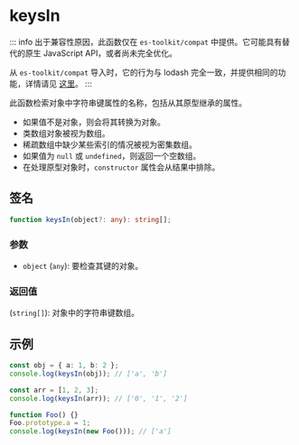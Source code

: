 # keysIn

::: info
出于兼容性原因，此函数仅在 `es-toolkit/compat` 中提供。它可能具有替代的原生 JavaScript API，或者尚未完全优化。

从 `es-toolkit/compat` 导入时，它的行为与 lodash 完全一致，并提供相同的功能，详情请见 [这里](../../../compatibility.md)。
:::

此函数检索对象中字符串键属性的名称，包括从其原型继承的属性。

- 如果值不是对象，则会将其转换为对象。
- 类数组对象被视为数组。
- 稀疏数组中缺少某些索引的情况被视为密集数组。
- 如果值为 `null` 或 `undefined`，则返回一个空数组。
- 在处理原型对象时，`constructor` 属性会从结果中排除。

## 签名

```typescript
function keysIn(object?: any): string[];
```

### 参数

- `object` (`any`): 要检查其键的对象。

### 返回值

(`string[]`): 对象中的字符串键数组。

## 示例

```typescript
const obj = { a: 1, b: 2 };
console.log(keysIn(obj)); // ['a', 'b']

const arr = [1, 2, 3];
console.log(keysIn(arr)); // ['0', '1', '2']

function Foo() {}
Foo.prototype.a = 1;
console.log(keysIn(new Foo())); // ['a']
```
